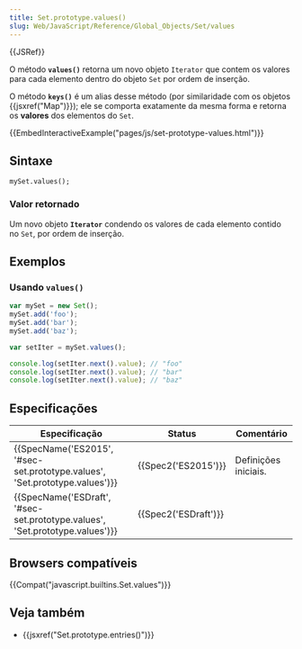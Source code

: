 ```yaml
---
title: Set.prototype.values()
slug: Web/JavaScript/Reference/Global_Objects/Set/values
---
```


{{JSRef}}

O método **`values()`** retorna um novo objeto `Iterator` que contem os valores para cada elemento dentro do objeto `Set` por ordem de inserção.

O método **`keys()`** é um alias desse método (por similaridade com os objetos {{jsxref("Map")}}); ele se comporta exatamente da mesma forma e retorna os **valores** dos elementos do `Set`.

{{EmbedInteractiveExample("pages/js/set-prototype-values.html")}}

## Sintaxe

```
mySet.values();
```

### Valor retornado

Um novo objeto **`Iterator`** condendo os valores de cada elemento contido no `Set`, por ordem de inserção.

## Exemplos

### Usando `values()`

```js
var mySet = new Set();
mySet.add('foo');
mySet.add('bar');
mySet.add('baz');

var setIter = mySet.values();

console.log(setIter.next().value); // "foo"
console.log(setIter.next().value); // "bar"
console.log(setIter.next().value); // "baz"
```

## Especificações

| Especificação                                                                                        | Status                       | Comentário           |
| ---------------------------------------------------------------------------------------------------- | ---------------------------- | -------------------- |
| {{SpecName('ES2015', '#sec-set.prototype.values', 'Set.prototype.values')}} | {{Spec2('ES2015')}}     | Definições iniciais. |
| {{SpecName('ESDraft', '#sec-set.prototype.values', 'Set.prototype.values')}} | {{Spec2('ESDraft')}} |                      |

## Browsers compatíveis

{{Compat("javascript.builtins.Set.values")}}

## Veja também

- {{jsxref("Set.prototype.entries()")}}
